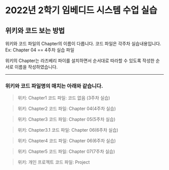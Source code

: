 # 2022년 2학기 임베디드 시스템 수업 실습

## 위키와 코드 보는 방법

위키와 코드 파일의 Chapter의 이름이 다릅니다.
코드 파일은 각주차 실습내용입니다.
Ex: Chapter 04 == 4주차 실습 파일

위키의 Chapter는 라즈베리 파이를 설치하면서 순서대로 따라할 수 있도록 작성한 순서로 이름을 작성하였습니다.

***
### 위키와 코드 파일명의 매치는 아래와 같습니다.

>위키: Chapter1 코드 파일: 코드 없음 (3주차 실습)

>위키: Chapter2 코드 파일: Chapter 04(4주차 실습)

>위키: Chapter3 코드 파일: Chapter 05(5주차 실습)

>위키: Chapter3.1 코드 파일: Chapter 06(6주차 실습)

>위키: Chapter4 코드 파일: Chapter 06(6주차 실습)

>위키: Chapter5 코드 파일: Chapter 07(7주차 실습)

>위키: 개인 프로젝트 코드 파일: Project